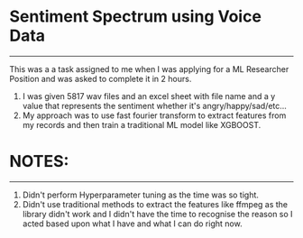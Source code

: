 # Sentiment Spectrum using Voice Data
--------------------------------------
This was a a task assigned to me when I was applying for a ML Researcher Position and was asked to complete it in 2 hours.

1. I was given 5817 wav files and an excel sheet with file name and a y value that represents the sentiment whether it's angry/happy/sad/etc...
2. My approach was to use fast fourier transform to extract features from my records and then train a traditional ML model like XGBOOST.

# NOTES: 
---------
1. Didn't perform Hyperparameter tuning as the time was so tight.
2. Didn't use traditional methods to extract the features like ffmpeg as the library didn't work and I didn't have the time to recognise the reason so I acted based upon what I have and what I can do right now.


